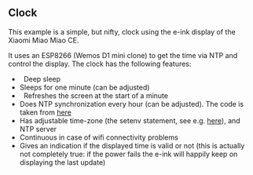 Clock
-----

This example is a simple, but nifty, clock using the e-ink display of the Xiaomi Miao Miao CE.

It uses an ESP8266 (Wemos D1 mini clone) to get the time via NTP and control the display. The clock has the following features:

-   Deep sleep
-   Sleeps for one minute (can be adjusted)
-   Refreshes the screen at the start of a minute
-   Does NTP synchronization every hour (can be adjusted). The code is taken from [here](https://github.com/PaulStoffregen/Time)
-   Has adjustable time-zone (the setenv statement, see e.g. [here](https://remotemonitoringsystems.ca/time-zone-abbreviations.php)), and NTP server
-   Continuous in case of wifi connectivity problems
-   Gives an indication if the displayed time is valid or not (this is actually not completely true: if the power fails the e-ink will happily keep on displaying the last update)
